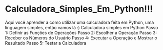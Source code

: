 # Calculadora_Simples_Em_Python!!!
Aqui você aprender a como utilizar uma calculadora feita em Python, uma linguagem simples, então vamos lá :)
Calculadora simples em Python
Passo 1: Definir as Funções de Operações
Passo 2: Escolher a Operação
Passo 3: Receber os Números do Usuário
Passo 4: Executar a Operação e Mostrar o Resultado
Passo 5: Testar a Calculadora
